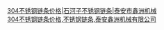  
[304不锈钢链条价格|石河子不锈钢链条|泰安市鑫洲机械](http://www.dianyue.me/archives/928/nr02z61qam0x7zbj/)  
[304不锈钢链条价格,不锈钢链条,泰安鑫洲机械有限公司](http://www.dianyue.me/archives/928/buofohpdrjvyufd3/)